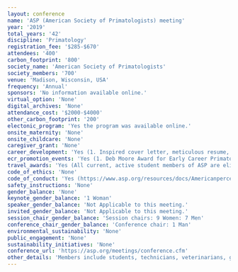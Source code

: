 ```yaml
---
layout: conference 
name: 'ASP (American Society of Primatologists) meeting'
year: '2019'
total_years: '42'
discipline: 'Primatology'
registration_fee: '$285-$670'
attendees: '400'
carbon_footprint: '800'
society_name: 'American Society of Primatologists'
society_members: '700'
venue: 'Madison, Wisconsin, USA'
frequency: 'Annual'
sponsors: 'No information available online.'
virtual_option: 'None'
digital_archives: 'None'
attendance_cost: '$2000-$4000'
other_carbon_footprint: '200'
electonic_program: 'Yes the program was available online.'
onsite_maternity: 'None'
onsite_childcare: 'None'
caregiver_grant: 'None'
career_development: 'Yes (1. Inspired cover letter, meticulous resume, impressive interview skills-improve your professional presence when applying for non-academic positions. 2. Grant Writing  3. Training for Peer-Review in Primatology) '
ecr_promotion_events: 'Yes (1. Deb Moore Award for Early Career Primatologists:The applicant must possess a Ph.D.; Ph.D. must have been awarded within the last 5 years and the applicant must not be in a tenure-track or tenure position.  2. Student Competition sponsored by the American Journal of Primatology (AJP) at the 2019 meeting to recognize high quality, first-authored student presentations. Prize winning categories may include Outstanding, Outstanding First Place, Outstanding Second Place, and Honorable Mention for both Oral and Poster presentations.)'
travel_awards: 'Yes (All current, active student members of ASP are eligible for $500.00 awards to offset the cost of travel and accommodation to the ASP meeting. These funds are courtesy of the ASP student travel fund supported by donations to ASP in the memory of Gerald C. Ruppenthal. The awards are designed to help students who would otherwise not be able to attend the meeting. Latin American students are especially encouraged to apply, as one travel award per year will be specifically designated for a student from this region. Award Criteria: Undergraduate and graduate students are eligible. Students must be presenting work as a first author. The abstract must be accepted for presentation by the Program Committee. Each applicant must be currently enrolled as a bona fide student and be a member of ASP, Post-doctoral fellows or trainees are not eligible for these awards. Previous awardees are not eligible for another travel award.)'
code_of_ethics: 'None'
code_of_conduct: 'Yes (https://www.asp.org/resources/docs/Americanpercent20Societypercent20ofpercent20Primatologistspercent20Acceptablepercent20Behaviorpercent20Policy_final2.pdf)'
safety_instructions: 'None'
gender_balance: 'None'
keynote_gender_balance: '1 Woman'
speaker_gender_balance: 'Not Applicable to this meeting.'
invited_gender_balance: 'Not Applicable to this meeting.'
session_chair_gender_balance: 'Session chairs: 9 Women: 7 Men'
conference_chair_gender_balance: 'Conference chair: 1 Man'
environmental_sustainability: 'None'
public_engagement: 'None'
sustainability_initiatives: 'None'
conference_url: 'https://asp.org/meetings/conference.cfm'
other_details: 'Members include students, technicians, veterinarians, geneticists, psychologists, physicians, neuroscientists, anthropologists, zoologists, conservation biologists, and ethologists, mainly from universities and research facilities throughout North America.'
---
```

